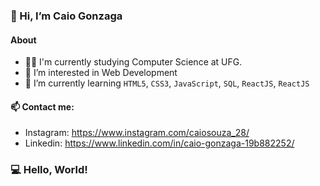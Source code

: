 ### 👋 Hi, I’m Caio Gonzaga

#### About
- 👨‍🎓 I'm currently studying Computer Science at UFG.
- 👀 I’m interested in Web Development
- 🌱 I’m currently learning `HTML5`, `CSS3`, `JavaScript`, `SQL`, `ReactJS`, `ReactJS`

#### 📫 Contact me: <br> 
- Instagram: https://www.instagram.com/caiosouza_28/ <br>
- Linkedin: https://www.linkedin.com/in/caio-gonzaga-19b882252/
  
### 💻 Hello, World!

<!---
Caioscg/Caioscg is a ✨ special ✨ repository because its `README.md` (this file) appears on your GitHub profile.
You can click the Preview link to take a look at your changes.
--->
